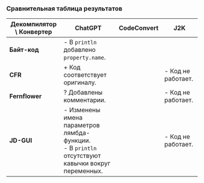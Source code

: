 ### Сравнительная таблица результатов

| **Декомпилятор \ Конвертер** | **ChatGPT**                                                                                         | **CodeConvert** | **J2K**            |
|------------------------------|-----------------------------------------------------------------------------------------------------|-----------------|--------------------|
| **Байт-код**                 | - В `println` добавлено `property.name`.                                                            |                 |                    |
| **CFR**                      | + Код соответствует оригиналу.                                                                      |                 | - Код не работает. |
| **Fernflower**               | ? Добавлены комментарии.                                                                            |                 | - Код не работает. |
| **JD-GUI**                   | - Изменены имена параметров лямбда-функции.<br>- В `println` отсутствуют кавычки вокруг переменных. |                 | - Код не работает. |